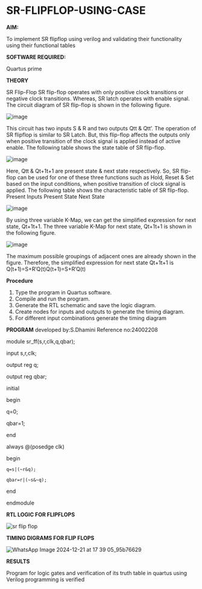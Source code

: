 # SR-FLIPFLOP-USING-CASE

**AIM:**

To implement  SR flipflop using verilog and validating their functionality using their functional tables

**SOFTWARE REQUIRED:**

Quartus prime

**THEORY**

SR Flip-Flop SR flip-flop operates with only positive clock transitions or negative clock transitions. Whereas, SR latch operates with enable signal. The circuit diagram of SR flip-flop is shown in the following figure.

![image](https://github.com/naavaneetha/SR-FLIPFLOP-USING-CASE/assets/154305477/0f710028-ad52-4d3e-9276-8714cf023a25)

 
This circuit has two inputs S & R and two outputs Qtt & Qtt’. The operation of SR flipflop is similar to SR Latch. But, this flip-flop affects the outputs only when positive transition of the clock signal is applied instead of active enable. The following table shows the state table of SR flip-flop.

![image](https://github.com/naavaneetha/SR-FLIPFLOP-USING-CASE/assets/154305477/dabfc4f4-87e3-4cbc-9472-f89ee1b5ed30)

 
Here, Qtt & Qt+1t+1 are present state & next state respectively. So, SR flip-flop can be used for one of these three functions such as Hold, Reset & Set based on the input conditions, when positive transition of clock signal is applied. The following table shows the characteristic table of SR flip-flop. Present Inputs Present State Next State

![image](https://github.com/naavaneetha/SR-FLIPFLOP-USING-CASE/assets/154305477/dd90d16c-aec5-4290-a586-e2346b1e9eb5)

 
By using three variable K-Map, we can get the simplified expression for next state, Qt+1t+1. The three variable K-Map for next state, Qt+1t+1 is shown in the following figure.

![image](https://github.com/naavaneetha/SR-FLIPFLOP-USING-CASE/assets/154305477/473efad6-d70b-4ca7-aeb7-898bbfca319f)

 
The maximum possible groupings of adjacent ones are already shown in the figure. Therefore, the simplified expression for next state Qt+1t+1 is Q(t+1)=S+R′Q(t)Q(t+1)=S+R′Q(t)

**Procedure**

 1. Type the program in Quartus software.
 2. Compile and run the program.
 3. Generate the RTL schematic and save the logic diagram.
 4. Create nodes for inputs and outputs to generate the timing diagram.
 5. For different input combinations generate the timing diagram


**PROGRAM**
developed by:S.Dhamini
Reference no:24002208
 
 module sr_ff(s,r,clk,q,qbar); 
 
 input s,r,clk;
 
 output reg q;
 
 output reg qbar;

 initial 
 
 begin
 
 q=0;
 
 qbar=1;
 
 end
 
 always @(posedge clk)
 
 begin
 
    q=s|(~r&q);
    
    qbar=r|(~s&~q);
    
 end
 
 endmodule


**RTL LOGIC FOR FLIPFLOPS**

![sr flip flop](https://github.com/user-attachments/assets/19138956-6f8e-4f3e-9c51-bfc074dcc75c)


**TIMING DIGRAMS FOR FLIP FLOPS**

![WhatsApp Image 2024-12-21 at 17 39 05_95b76629](https://github.com/user-attachments/assets/7cf8f21a-1b1c-429c-b0ab-4b07399084a3)


**RESULTS**

 Program for logic gates and verification of its truth table in quartus using Verilog
 programming is verified
